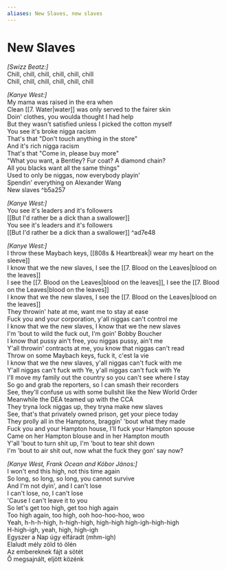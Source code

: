 ```yaml
---
aliases: New Slaves, new slaves
---
```


# New Slaves

_[Swizz Beatz:]_  
Chill, chill, chill, chill, chill, chill  
Chill, chill, chill, chill, chill, chill  

_[Kanye West:]_  
My mama was raised in the era when  
Clean [[7. Water|water]] was only served to the fairer skin  
Doin' clothes, you woulda thought I had help  
But they wasn't satisfied unless I picked the cotton myself  
You see it's broke nigga racism  
That's that "Don't touch anything in the store"  
And it's rich nigga racism  
That's that "Come in, please buy more"  
"What you want, a Bentley? Fur coat? A diamond chain?  
All you blacks want all the same things"  
Used to only be niggas, now everybody playin'  
Spendin' everything on Alexander Wang  
New slaves   ^b5a257

_[Kanye West:]_  
You see it's leaders and it's followers  
[[But I'd rather be a dick than a swallower]]  
You see it's leaders and it's followers  
[[But I'd rather be a dick than a swallower]] ^ad7e48

_[Kanye West:]_  
I throw these Maybach keys, [[808s & Heartbreak|I wear my heart on the sleeve]]  
I know that we the new slaves, I see the [[7. Blood on the Leaves|blood on the leaves]]  
I see the [[7. Blood on the Leaves|blood on the leaves]], I see the [[7. Blood on the Leaves|blood on the leaves]]  
I know that we the new slaves, I see the [[7. Blood on the Leaves|blood on the leaves]]  
They throwin' hate at me, want me to stay at ease  
Fuck you and your corporation, y'all niggas can't control me  
I know that we the new slaves, I know that we the new slaves  
I'm 'bout to wild the fuck out, I'm goin' Bobby Boucher  
I know that pussy ain't free, you niggas pussy, ain't me  
Y'all throwin' contracts at me, you know that niggas can't read  
Throw on some Maybach keys, fuck it, c'est la vie  
I know that we the new slaves, y'all niggas can't fuck with me  
Y'all niggas can't fuck with Ye, y'all niggas can't fuck with Ye  
I'll move my family out the country so you can't see where I stay  
So go and grab the reporters, so I can smash their recorders  
See, they'll confuse us with some bullshit like the New World Order  
Meanwhile the DEA teamed up with the CCA  
They tryna lock niggas up, they tryna make new slaves  
See, that's that privately owned prison, get your piece today  
They prolly all in the Hamptons, braggin' 'bout what they made  
Fuck you and your Hampton house, I'll fuck your Hampton spouse  
Came on her Hampton blouse and in her Hampton mouth  
Y'all 'bout to turn shit up, I'm 'bout to tear shit down  
I'm 'bout to air shit out, now what the fuck they gon' say now?  

_[Kanye West, Frank Ocean and Kóbor János:]_  
I won't end this high, not this time again  
So long, so long, so long, you cannot survive  
And I'm not dyin', and I can't lose  
I can't lose, no, I can't lose  
'Cause I can't leave it to you  
So let's get too high, get too high again  
Too high again, too high, ooh hoo-hoo-hoo, woo  
Yeah, h-h-h-high, h-high-high, high-high high-igh-high-high  
H-high-igh, yeah, high, high-igh  
Egyszer a Nap úgy elfáradt (mhm-igh)  
Elaludt mély zöld tó ölén  
Az embereknek fájt a sötét  
Ő megsajnált, eljött közénk
